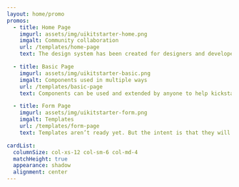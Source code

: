 ```yaml
---
layout: home/promo
promos:
  - title: Home Page
    imgurl: assets/img/uikitstarter-home.png
    imgalt: Community collaboration
    url: /templates/home-page
    text: The design system has been created for designers and developers across government to share and create a set of quality tools and designs that can be used by everyone.

  - title: Basic Page
    imgurl: assets/img/uikitstarter-basic.png
    imgalt: Components used in multiple ways
    url: /templates/basic-page
    text: Components can be used and extended by anyone to help kickstart the design and development process or even build production-ready interfaces.

  - title: Form Page
    imgurl: assets/img/uikitstarter-form.png
    imgalt: Templates
    url: /templates/form-page
    text: Templates aren’t ready yet. But the intent is that they will be a great way to kickstart a project, and be designed to save on time and resources to get value to users sooner.

cardList:
  columnSize: col-xs-12 col-sm-6 col-md-4
  matchHeight: true
  appearance: shadow
  alignment: center
---
```

